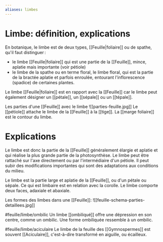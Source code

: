 ```yaml
---
aliases: limbes
---
```


# Limbe: définition, explications

En botanique, le limbe est de deux types, [[Feuille|foliaire]] ou de spathe, qu'il faut distinguer : 
- le limbe [[Feuille|foliaire]] qui est une partie de la [[Feuille]], mince, aplatie mais importante (voir pétiole)
- le limbe de la spathe ou en terme floral, le limbe floral, qui est la partie de la bractée aplatie et parfois enroulée, entourant l'inflorescence (spadice) de certaines plantes.

Le limbe [[Feuille|foliaire]] est en rapport avec la [[Feuille]] car le limbe peut également désigner un [[pétale]], un [[sépale]] ou un [[tépale]].

Les parties d'une [[Feuille]] avec le limbe
![[parties-feuille.jpg]]
Le [[pétiole]] attache le limbe de la [[Feuille]] à la [[tige]].
La [[marge foliaire]] est le contour du limbe.

# Explications

Le limbe est donc la partie de la [[Feuille]] généralement élargie et aplatie et qui réalise la plus grande partie de la photosynthèse. Le limbe peut être rattaché sur l'axe directement ou par l'intermédiaire d'un pétiole. Il peut subir des modifications importantes qui sont des adaptations aux conditions du milieu.

Le limbe est la partie large et aplatie de la [[Feuille]], ou d'un pétale ou sépale. Ce qui est limbaire est en relation avec la corolle. Le limbe comporte deux faces, adaxiale et abaxiale.

Les formes des limbes dans une [[Feuille]]:
![[feuille-schema-parties-detaillees.jpg]]



#feuille/limbe/ombilic
Un limbe [[ombiliqué]] offre une dépression en son centre, comme un ombilic. Une forme ombiliquée ressemble à un ombilic.

#feuille/limbe/aciculaire
Le limbe de la feuille des [[Gymnospermes]] est souvent [[Aciculaire]], c'est-à-dire transformé en aiguille, ou écailleux.

